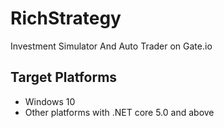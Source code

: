 # RichStrategy
Investment Simulator And Auto Trader on Gate.io

## Target Platforms
- Windows 10
- Other platforms with .NET core 5.0 and above

